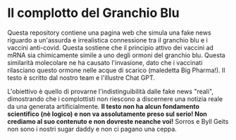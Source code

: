 # Il complotto del Granchio Blu

Questa repository contiene una pagina web che simula una fake news riguardo a un'assurda e irrealistica connessione tra il granchio blu e i vaccini anti-covid. Questa sostiene che il principio attivo dei vaccini ad mRNA sia chimicamente simile a uno degli ormoni del granchio blu. Questa similarità molecolare ne ha causato l'invasione, dato che i vaccinati rilasciano questo ormone nelle acque di scarico (maledetta Big Pharma!). Il testo è scritto dal nostro team e l'illustre Chat GPT.

L'obiettivo è quello di provarne l'indistinguibilità dalle fake news "reali", dimostrando che i complottisti non riescono a discernere una notizia reale da una generata artificialmente. **Il testo non ha alcun fondamento scientifico (nè logico) e non va assolutamente preso sul serio! Non crediamo al suo contenuto e non dovreste neanche voi!** Sorros e Byll Geits non sono i nostri sugar daddy e non ci pagano una ceppa.
